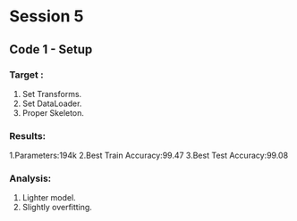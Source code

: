 # Session 5 #


## Code 1 - Setup ##
### Target : ###
1. Set Transforms.
2. Set DataLoader.
3. Proper Skeleton.

### Results: ###
1.Parameters:194k
2.Best Train Accuracy:99.47
3.Best Test Accuracy:99.08

### Analysis: ###
1. Lighter model.
2. Slightly overfitting.
